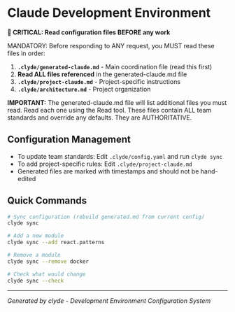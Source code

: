 # Claude Development Environment

**🚨 CRITICAL: Read configuration files BEFORE any work**

MANDATORY: Before responding to ANY request, you MUST read these files in order:

1. **`.clyde/generated-claude.md`** - Main coordination file (read this first)
2. **Read ALL files referenced** in the generated-claude.md file 
3. **`.clyde/project-claude.md`** - Project-specific instructions
4. **`.clyde/architecture.md`** - Project organization

**IMPORTANT:** The generated-claude.md file will list additional files you must read. Read each one using the Read tool. These files contain ALL team standards and override any defaults. They are AUTHORITATIVE.

## Configuration Management

- To update team standards: Edit `.clyde/config.yaml` and run `clyde sync`
- To add project-specific rules: Edit `.clyde/project-claude.md`
- Generated files are marked with timestamps and should not be hand-edited

## Quick Commands

```bash
# Sync configuration (rebuild generated.md from current config)
clyde sync

# Add a new module
clyde sync --add react.patterns

# Remove a module  
clyde sync --remove docker

# Check what would change
clyde sync --check
```

---
*Generated by clyde - Development Environment Configuration System*